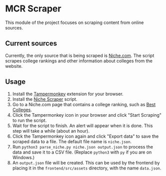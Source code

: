 # MCR Scraper

This module of the project focuses on scraping content from online sources.

## Current sources

Currently, the only source that is being scraped is [Niche.com](https://www.niche.com/). The script scrapes college rankings and other information about colleges from the website.

## Usage

1. Install the [Tampermonkey](https://www.tampermonkey.net/) extension for your browser.
2. Install the [Niche Scraper](./scrape.user.js) script.
3. Go to a Niche.com page that contains a college ranking, such as [Best Colleges](https://www.niche.com/colleges/search/best-colleges/).
4. Click the Tampermonkey icon in your browser and click "Start Scraping" to run the script.
5. Wait for the script to finish. An alert will appear when it is done. This step will take a while (about an hour).
6. Click the Tampermonkey icon again and click "Export data" to save the scraped data to a file. The default file name is `niche.json`.
7. Run `python3 parse_niche.py niche.json output.json` to process the data and save it to a CSV file. (Replace `python3` with `py` if you are on Windows.)
8. An `output.json` file will be created. This can be used by the frontend by placing it in the `frontend/src/assets` directory, with the name `data.json`.
